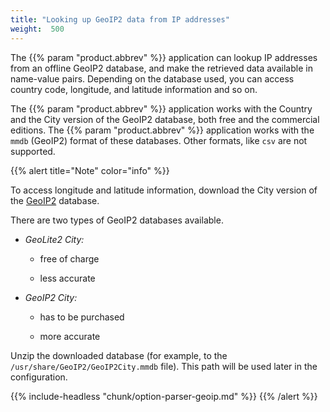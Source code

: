 ```yaml
---
title: "Looking up GeoIP2 data from IP addresses"
weight:  500
---
```

<!-- DISCLAIMER: This file is based on the syslog-ng Open Source Edition documentation https://github.com/balabit/syslog-ng-ose-guides/commit/2f4a52ee61d1ea9ad27cb4f3168b95408fddfdf2 and is used under the terms of The syslog-ng Open Source Edition Documentation License. The file has been modified by Axoflow. -->

The {{% param "product.abbrev" %}} application can lookup IP addresses from an offline GeoIP2 database, and make the retrieved data available in name-value pairs. Depending on the database used, you can access country code, longitude, and latitude information and so on.

The {{% param "product.abbrev" %}} application works with the Country and the City version of the GeoIP2 database, both free and the commercial editions. The {{% param "product.abbrev" %}} application works with the `mmdb` (GeoIP2) format of these databases. Other formats, like `csv` are not supported.

{{% alert title="Note" color="info" %}}

To access longitude and latitude information, download the City version of the [GeoIP2](https://www.maxmind.com/en/geoip2-databases) database.

There are two types of GeoIP2 databases available.

  - *GeoLite2 City:*
    
      - free of charge
    
      - less accurate

  - *GeoIP2 City:*
    
      - has to be purchased
    
      - more accurate

Unzip the downloaded database (for example, to the `/usr/share/GeoIP2/GeoIP2City.mmdb` file). This path will be used later in the configuration.

{{% include-headless "chunk/option-parser-geoip.md" %}} {{% /alert %}}
